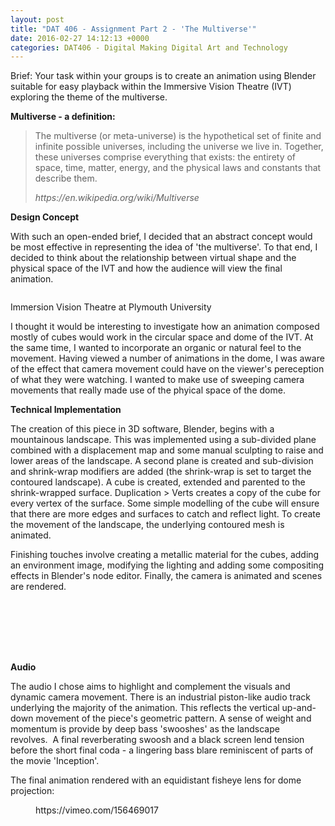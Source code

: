 ```yaml
---
layout: post
title: "DAT 406 - Assignment Part 2 - 'The Multiverse'"
date: 2016-02-27 14:12:13 +0000
categories: DAT406 - Digital Making Digital Art and Technology
---
```


<!-- wp:paragraph {"className":"brief"} -->
<p class="brief">Brief: Your task within your groups is to create an animation using Blender suitable for easy playback within the Immersive Vision Theatre (IVT) exploring the theme of the multiverse.</p>
<!-- /wp:paragraph -->

<!-- wp:paragraph -->
<p><strong>Multiverse - a definition:</strong></p>
<!-- /wp:paragraph -->

<!-- wp:quote -->
<blockquote class="wp-block-quote"><!-- wp:paragraph -->
<p>The multiverse (or meta-universe) is the hypothetical set of finite and infinite possible universes, including the universe we live in. Together, these universes comprise everything that exists: the entirety of space, time, matter, energy, and the physical laws and constants that describe them.</p>
<!-- /wp:paragraph --><cite>https://en.wikipedia.org/wiki/Multiverse</cite></blockquote>
<!-- /wp:quote -->

<!-- wp:paragraph -->
<p><strong>Design Concept</strong></p>
<!-- /wp:paragraph -->

<!-- wp:paragraph -->
<p>With such an open-ended brief, I decided that an abstract concept would be most effective in representing the idea of 'the multiverse'. To that end, I decided to think about the relationship between virtual shape and the physical space of the IVT and how the audience will view the final animation.</p>
<!-- /wp:paragraph -->

<!-- wp:image {"id":637,"sizeSlug":"full","linkDestination":"media"} -->
<figure class="wp-block-image size-full"><a href="https://www.circleseven.co.uk/wp-content/uploads/2023/05/ivtt-1024x820-1.jpg"><img src="https://www.circleseven.co.uk/wp-content/uploads/2023/05/ivtt-1024x820-1.jpg" alt="" class="wp-image-637"/></a></figure>
<!-- /wp:image -->

<!-- wp:paragraph -->
<p>Immersion Vision Theatre at Plymouth University</p>
<!-- /wp:paragraph -->

<!-- wp:paragraph -->
<p>I thought it would be interesting to investigate how an animation composed mostly of cubes would work in the circular space and dome of the IVT. At the same time, I wanted to incorporate an organic or natural feel to the movement. Having viewed a number of animations in the dome, I was aware of the effect that camera movement could have on the viewer's pereception of what they were watching. I wanted to make use of sweeping camera movements that really made use of the phyical space of the dome.</p>
<!-- /wp:paragraph -->

<!-- wp:paragraph -->
<p><strong>Technical Implementation</strong></p>
<!-- /wp:paragraph -->

<!-- wp:paragraph -->
<p>The creation of this piece in 3D software, Blender, begins with a mountainous landscape. This was implemented using a sub-divided plane combined with a&nbsp;displacement map and some manual sculpting to raise and lower areas of the landscape. A second plane is created and sub-division and shrink-wrap modifiers are added (the shrink-wrap is set to target the contoured landscape). A cube is created, extended and parented to the shrink-wrapped surface. Duplication &gt; Verts creates a copy of the cube for every vertex of the surface. Some simple modelling of the cube will ensure that there are more edges and surfaces to catch and reflect light.&nbsp;To create the movement of the landscape, the underlying contoured mesh is animated.</p>
<!-- /wp:paragraph -->

<!-- wp:paragraph -->
<p>Finishing touches involve creating a metallic material for the cubes, adding an environment image, modifying the lighting and adding some compositing effects in Blender's node editor. Finally, the camera is animated and scenes are rendered.</p>
<!-- /wp:paragraph -->

<!-- wp:gallery {"linkTo":"media","sizeSlug":"medium"} -->
<figure class="wp-block-gallery has-nested-images columns-default is-cropped"><!-- wp:image {"id":639,"sizeSlug":"medium","linkDestination":"media"} -->
<figure class="wp-block-image size-medium"><a href="https://www.circleseven.co.uk/wp-content/uploads/2023/05/01-blender-landscape-mesh_24666379814_o.jpg"><img src="https://www.circleseven.co.uk/wp-content/uploads/2023/05/01-blender-landscape-mesh_24666379814_o-300x234.jpg" alt="" class="wp-image-639"/></a></figure>
<!-- /wp:image -->

<!-- wp:image {"id":643,"sizeSlug":"medium","linkDestination":"none"} -->
<figure class="wp-block-image size-medium"><img src="https://www.circleseven.co.uk/wp-content/uploads/2023/05/02-blender-shrinkwrap-mesh_25270766696_o-300x206.jpg" alt="" class="wp-image-643"/></figure>
<!-- /wp:image -->

<!-- wp:image {"id":640,"sizeSlug":"medium","linkDestination":"media"} -->
<figure class="wp-block-image size-medium"><a href="https://www.circleseven.co.uk/wp-content/uploads/2023/05/03-blender-isolated-mesh_24670232283_o.jpg"><img src="https://www.circleseven.co.uk/wp-content/uploads/2023/05/03-blender-isolated-mesh_24670232283_o-300x224.jpg" alt="" class="wp-image-640"/></a></figure>
<!-- /wp:image -->

<!-- wp:image {"id":644,"sizeSlug":"medium","linkDestination":"none"} -->
<figure class="wp-block-image size-medium"><img src="https://www.circleseven.co.uk/wp-content/uploads/2023/05/04-blender-duplicated-verts_25001404810_o-284x300.jpg" alt="" class="wp-image-644"/></figure>
<!-- /wp:image -->

<!-- wp:image {"id":638,"sizeSlug":"medium","linkDestination":"media"} -->
<figure class="wp-block-image size-medium"><a href="https://www.circleseven.co.uk/wp-content/uploads/2023/05/05-blender-modelled-cube_25178751652_o.jpg"><img src="https://www.circleseven.co.uk/wp-content/uploads/2023/05/05-blender-modelled-cube_25178751652_o-300x218.jpg" alt="" class="wp-image-638"/></a></figure>
<!-- /wp:image -->

<!-- wp:image {"id":642,"sizeSlug":"medium","linkDestination":"none"} -->
<figure class="wp-block-image size-medium"><img src="https://www.circleseven.co.uk/wp-content/uploads/2023/05/06-blender-landscape-solid_25203901931_o-300x203.jpg" alt="" class="wp-image-642"/></figure>
<!-- /wp:image -->

<!-- wp:image {"id":641,"sizeSlug":"medium","linkDestination":"media"} -->
<figure class="wp-block-image size-medium"><a href="https://www.circleseven.co.uk/wp-content/uploads/2023/05/07-blender-node-editor_25001400960_o-scaled.jpg"><img src="https://www.circleseven.co.uk/wp-content/uploads/2023/05/07-blender-node-editor_25001400960_o-300x172.jpg" alt="" class="wp-image-641"/></a></figure>
<!-- /wp:image --></figure>
<!-- /wp:gallery -->

<!-- wp:paragraph -->
<p><strong>Audio</strong></p>
<!-- /wp:paragraph -->

<!-- wp:paragraph -->
<p>The audio I chose aims to highlight and complement the visuals and dynamic camera movement. There is an industrial piston-like audio track underlying the majority of the animation. This reflects the vertical up-and-down movement of the piece's geometric pattern. A sense of weight and momentum is provide by deep bass 'swooshes' as the landscape revolves.&nbsp;&nbsp;A final reverberating swoosh and a black screen lend tension before the short final coda - a lingering bass blare&nbsp;reminiscent of parts of the movie 'Inception'.</p>
<!-- /wp:paragraph -->

<!-- wp:paragraph -->
<p>The final animation rendered with an equidistant fisheye lens for dome projection:</p>
<!-- /wp:paragraph -->

<!-- wp:embed {"url":"https://vimeo.com/156469017","type":"video","providerNameSlug":"vimeo","responsive":true,"className":"wp-embed-aspect-4-3 wp-has-aspect-ratio"} -->
<figure class="wp-block-embed is-type-video is-provider-vimeo wp-block-embed-vimeo wp-embed-aspect-4-3 wp-has-aspect-ratio"><div class="wp-block-embed__wrapper">
https://vimeo.com/156469017
</div></figure>
<!-- /wp:embed -->